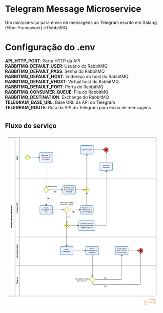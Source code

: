 
# Telegram Message Microservice

Um microserviço para envio de mensagens ao Telegram escrito em Golang (Fiber Framework) e RabbitMQ.

# Configuração do .env
**API_HTTP_PORT**: Porta HTTP da API\
**RABBITMQ_DEFAULT_USER**: Usuário do RabbitMQ\
**RABBITMQ_DEFAULT_PASS**: Senha do RabbitMQ\
**RABBITMQ_DEFAULT_HOST**: Endereço do host do RabbitMQ\
**RABBITMQ_DEFAULT_VHOST**: Virtual host do RabbitMQ\
**RABBITMQ_DEFAULT_PORT**: Porta do RabbitMQ\
**RABBITMQ_CONSUMER_QUEUE**: Fila do RabbitMQ\
**RABBITMQ_DESTINATION**: Exchange do RabbitMQ\
**TELEGRAM_BASE_URL**: Base URL da API do Telegram\
**TELEGRAM_ROUTE**: Rota da API do Telegram para envio de mensagens

#

## Fluxo do serviço

![App Screenshot](https://raw.githubusercontent.com/lucas2500/telegram-message-microservice/master/Fluxo%20do%20servi%C3%A7o.png)

